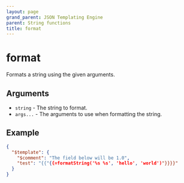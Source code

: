 ```yaml
---
layout: page
grand_parent: JSON Templating Engine
parent: String functions
title: format
---
```


# format

Formats a string using the given arguments.
## Arguments

- `string` - The string to format.
- `args...` - The arguments to use when formatting the string.

## Example

```json
{
  "$template": {
    "$comment": "The field below will be 1.0",
    "test": "{{"{{=formatString('%s %s', 'hello', 'world')"}}}}"
  }
}
```
